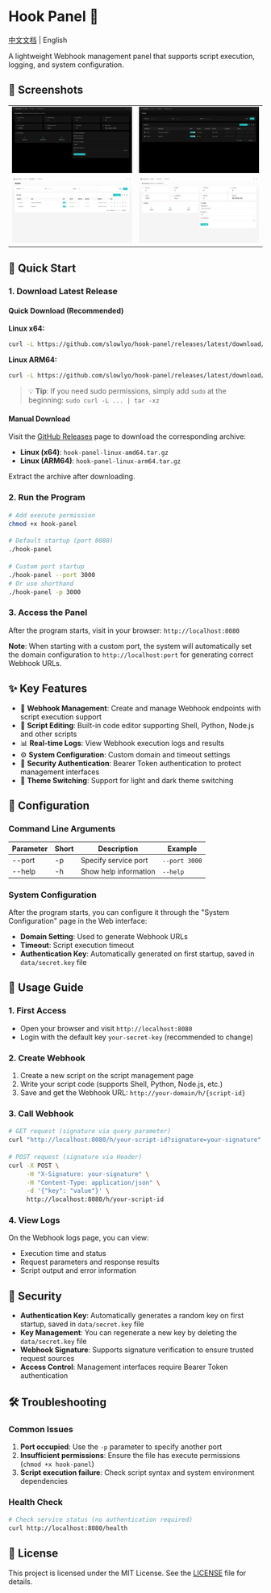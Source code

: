 # Hook Panel 🎯

[中文文档](README_zh.md) | English

A lightweight Webhook management panel that supports script execution, logging, and system configuration.

## 📸 Screenshots

<table>
  <tr>
    <td><img src="./screenshot/home.jpeg" alt="Home Page" width="400"/></td>
    <td><img src="./screenshot/scripts.jpeg" alt="Scripts Management" width="400"/></td>
  </tr>
  <tr>
    <td><img src="./screenshot/scripts1.jpeg" alt="Scripts Management Dark Theme" width="400"/></td>
    <td><img src="./screenshot/home1.jpeg" alt="Home Page Dark Theme" width="400"/></td>
  </tr>
</table>

## 🚀 Quick Start

### 1. Download Latest Release

#### Quick Download (Recommended)

**Linux x64:**
```bash
curl -L https://github.com/slowlyo/hook-panel/releases/latest/download/hook-panel-linux-amd64.tar.gz | tar -xz
```

**Linux ARM64:**
```bash
curl -L https://github.com/slowlyo/hook-panel/releases/latest/download/hook-panel-linux-arm64.tar.gz | tar -xz
```

> 💡 **Tip**: If you need sudo permissions, simply add `sudo` at the beginning: `sudo curl -L ... | tar -xz`

#### Manual Download

Visit the [GitHub Releases](https://github.com/slowlyo/hook-panel/releases/latest) page to download the corresponding archive:

- **Linux (x64)**: `hook-panel-linux-amd64.tar.gz`
- **Linux (ARM64)**: `hook-panel-linux-arm64.tar.gz`

Extract the archive after downloading.

### 2. Run the Program

```bash
# Add execute permission
chmod +x hook-panel

# Default startup (port 8080)
./hook-panel

# Custom port startup
./hook-panel --port 3000
# Or use shorthand
./hook-panel -p 3000
```

### 3. Access the Panel

After the program starts, visit in your browser: `http://localhost:8080`

**Note**: When starting with a custom port, the system will automatically set the domain configuration to `http://localhost:port` for generating correct Webhook URLs.

## ✨ Key Features

- 🎯 **Webhook Management**: Create and manage Webhook endpoints with script execution support
- 📝 **Script Editing**: Built-in code editor supporting Shell, Python, Node.js and other scripts
- 📊 **Real-time Logs**: View Webhook execution logs and results
- ⚙️ **System Configuration**: Custom domain and timeout settings
- 🔐 **Security Authentication**: Bearer Token authentication to protect management interfaces
- 🌙 **Theme Switching**: Support for light and dark theme switching

## 🔧 Configuration

### Command Line Arguments

| Parameter | Short | Description | Example |
|-----------|-------|-------------|---------|
| --port | -p | Specify service port | `--port 3000` |
| --help | -h | Show help information | `--help` |

### System Configuration

After the program starts, you can configure it through the "System Configuration" page in the Web interface:

- **Domain Setting**: Used to generate Webhook URLs
- **Timeout**: Script execution timeout
- **Authentication Key**: Automatically generated on first startup, saved in `data/secret.key` file

## 📖 Usage Guide

### 1. First Access

- Open your browser and visit `http://localhost:8080`
- Login with the default key `your-secret-key` (recommended to change)

### 2. Create Webhook

1. Create a new script on the script management page
2. Write your script code (supports Shell, Python, Node.js, etc.)
3. Save and get the Webhook URL: `http://your-domain/h/{script-id}`

### 3. Call Webhook

```bash
# GET request (signature via query parameter)
curl "http://localhost:8080/h/your-script-id?signature=your-signature"

# POST request (signature via Header)
curl -X POST \
     -H "X-Signature: your-signature" \
     -H "Content-Type: application/json" \
     -d '{"key": "value"}' \
     http://localhost:8080/h/your-script-id
```

### 4. View Logs

On the Webhook logs page, you can view:
- Execution time and status
- Request parameters and response results
- Script output and error information

## 🔐 Security

- **Authentication Key**: Automatically generates a random key on first startup, saved in `data/secret.key` file
- **Key Management**: You can regenerate a new key by deleting the `data/secret.key` file
- **Webhook Signature**: Supports signature verification to ensure trusted request sources
- **Access Control**: Management interfaces require Bearer Token authentication

## 🛠 Troubleshooting

### Common Issues

1. **Port occupied**: Use the `-p` parameter to specify another port
2. **Insufficient permissions**: Ensure the file has execute permissions (`chmod +x hook-panel`)
3. **Script execution failure**: Check script syntax and system environment dependencies

### Health Check

```bash
# Check service status (no authentication required)
curl http://localhost:8080/health
```

## 📄 License

This project is licensed under the MIT License. See the [LICENSE](LICENSE) file for details.

